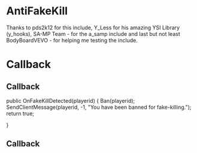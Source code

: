 AntiFakeKill
============
Thanks to pds2k12 for this include, Y_Less for his amazing YSI Library (y_hooks), SA-MP Team - for the a_samp include and last but not least BodyBoardVEVO - for helping me testing the include.

Callback
============

## Callback ##
public OnFakeKillDetected(playerid)
{
	Ban(playerid);
	SendClientMessage(playerid, -1, "You have been banned for fake-killing.");
	return true;
	
}
## Callback ##
